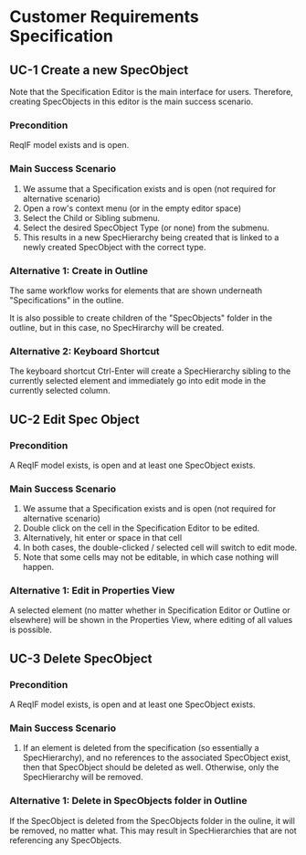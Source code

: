 # Customer Requirements Specification

## UC-1 Create a new SpecObject 

Note that the Specification Editor is the main interface for users. Therefore, creating SpecObjects in this editor is the main success scenario.
	
### Precondition
	
ReqIF model exists and is open.
	
### Main Success Scenario

 1. We assume that a Specification exists and is open (not required for alternative scenario)
 2. Open a row's context menu (or in the empty editor space)
 3. Select the Child or Sibling submenu.	
 4. Select the desired SpecObject Type (or none) from the submenu.	
 5. This results in a new SpecHierarchy being created that is linked to a newly created SpecObject with the correct type.	

### Alternative 1: Create in Outline

The same workflow works for elements that are shown underneath "Specifications" in the outline.	

It is also possible to create children of the "SpecObjects" folder in the outline, but in this case, no SpecHirarchy will be created.
	
### Alternative 2: Keyboard Shortcut

The keyboard shortcut Ctrl-Enter will create a SpecHierarchy sibling to the currently selected element and immediately go into edit mode in the currently selected column.	

## UC-2 Edit Spec  Object

### Precondition

A ReqIF model exists, is open and at least one SpecObject exists.	

### Main Success Scenario

 1. We assume that a Specification exists and is open (not required for alternative scenario)
 2. Double click on the cell in the Specification Editor to be edited.
 3. Alternatively, hit enter or space in that cell	
 4. In both cases, the double-clicked / selected cell will switch to edit mode.	
 5. Note that some cells may not be editable, in which case nothing will happen.	

### Alternative 1: Edit in Properties View

A selected element (no matter whether in Specification Editor or Outline or elsewhere) will be shown in the Properties View, where editing of all values is possible.
	
## UC-3 Delete SpecObject

### Precondition

A ReqIF model exists, is open and at least one SpecObject exists.	

### Main Success Scenario

 1. If an element is deleted from the specification (so essentially a SpecHierarchy), and no references to the associated SpecObject exist, then that SpecObject should be deleted as well. Otherwise, only the SpecHierarchy will be removed.	

### Alternative 1: Delete in SpecObjects folder in Outline

If the SpecObject is deleted from the SpecObjects folder in the ouline, it will be removed, no matter what. This may result in SpecHierarchies that are not referencing any SpecObjects.	
